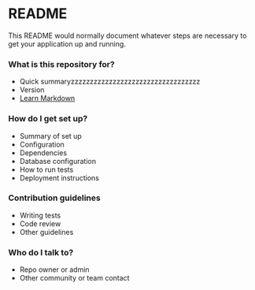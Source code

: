 # README #

This README would normally document whatever steps are necessary to get your application up and running.

### What is this repository for? ###

* Quick summaryzzzzzzzzzzzzzzzzzzzzzzzzzzzzzzzzzz
* Version
* [Learn Markdown](https://bitbucket.org/tutorials/markdowndemo)

### How do I get set up? ###

* Summary of set up
* Configuration
* Dependencies
* Database configuration
* How to run tests
* Deployment instructions

### Contribution guidelines ###

* Writing tests
* Code review
* Other guidelines

### Who do I talk to? ###

* Repo owner or admin
* Other community or team contact
